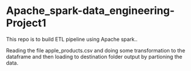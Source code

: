 # Apache_spark-data_engineering-Project1
This repo is to build ETL pipeline using Apache spark..

Reading the file apple_products.csv and doing some transformation to the dataframe and then loading to destination folder output by partioning the data.
